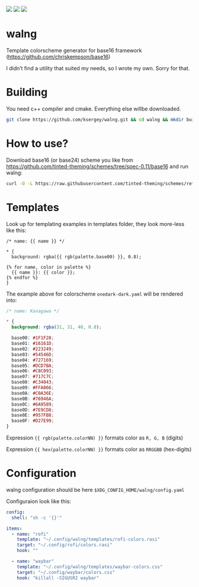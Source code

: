 [<img src="https://img.shields.io/github/license/ksergey/walng">](https://opensource.org/license/mit)
[<img src="https://img.shields.io/github/actions/workflow/status/ksergey/walng/build-and-test.yml?logo=linux">](https://github.com/ksergey/walng/actions/workflows/build-and-test.yml)
[<img src="https://img.shields.io/badge/language-C%2B%2B23-red">](https://en.wikipedia.org/wiki/C%2B%2B23)

# walng

Template colorscheme generator for base16 framework (https://github.com/chriskempson/base16)

I didn’t find a utility that suited my needs, so I wrote my own. Sorry for that.

# Building

You need c++ compiler and cmake. Everything else willbe downloaded.

```sh
git clone https://github.com/ksergey/walng.git && cd walng && mkdir build && cd build && cmake .. && make

```

# How to use?

Download base16 (or base24) scheme you like from https://github.com/tinted-theming/schemes/tree/spec-0.11/base16 and
run walng:

```sh
curl -O -L https://raw.githubusercontent.com/tinted-theming/schemes/refs/heads/spec-0.11/base16/terracotta.yaml && ./walng --theme terracotta.yaml

```

# Templates

Look up for templating examples in templates folder, they look more-less like this:

```jinja
/* name: {{ name }} */

* {
  background: rgba({{ rgb(palette.base00) }}, 0.8);

{% for name, color in palette %}
  {{ name }}: {{ color }};
{% endfor %}
}

```

The example above for colorscheme `onedark-dark.yaml` will be rendered into:

```css
/* name: Kanagawa */

* {
  background: rgba(31, 31, 40, 0.8);

  base00: #1F1F28;
  base01: #16161D;
  base02: #223249;
  base03: #54546D;
  base04: #727169;
  base05: #DCD7BA;
  base06: #C8C093;
  base07: #717C7C;
  base08: #C34043;
  base09: #FFA066;
  base0A: #C0A36E;
  base0B: #76946A;
  base0C: #6A9589;
  base0D: #7E9CD8;
  base0E: #957FB8;
  base0F: #D27E99;
}

```

Expression `{{ rgb(palette.colorNN) }}` formats color as `R, G, B` (digits)

Expression `{{ hex(palette.colorNN) }}` formats color as `RRGGBB` (hex-digits)

# Configuration

walng configuration should be here `$XDG_CONFIG_HOME/walng/config.yaml`

Configuraion look like this:

```yaml
config:
  shell: "sh -c '{}'"

items:
  - name: "rofi"
    template: "~/.config/walng/templates/rofi-colors.rasi"
    target: "~/.config/rofi/colors.rasi"
    hook: ""

  - name: "waybar"
    template: "~/.config/walng/templates/waybar-colors.css"
    target: "~/.config/waybar/colors.css"
    hook: "killall -SIGUSR2 waybar"

```
